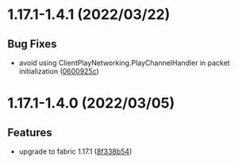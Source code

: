 <a name="1.17.1-1.4.1"></a>
# 1.17.1-1.4.1 (2022/03/22)


## Bug Fixes

* avoid using ClientPlayNetworking.PlayChannelHandler in packet initialization ([0600925c](https://github.com/Samarium150/StructuresCompass/commits/0600925c))

<a name="1.17.1-1.4.0"></a>
# 1.17.1-1.4.0 (2022/03/05)


## Features

* upgrade to fabric 1.17.1 ([8f338b54](https://github.com/Samarium150/StructuresCompass/commits/8f338b54))

